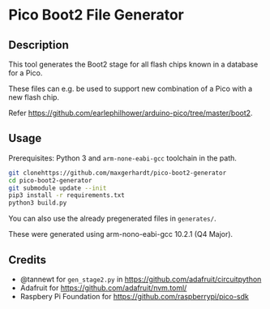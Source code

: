 # Pico Boot2 File Generator

## Description

This tool generates the Boot2 stage for all flash chips known in a database for a Pico.

These files can e.g. be used to support new combination of a Pico with a new flash chip. 

Refer https://github.com/earlephilhower/arduino-pico/tree/master/boot2.

## Usage

Prerequisites: Python 3 and `arm-none-eabi-gcc` toolchain in the path.

```sh
git clonehttps://github.com/maxgerhardt/pico-boot2-generator
cd pico-boot2-generator
git submodule update --init
pip3 install -r requirements.txt
python3 build.py
```

You can also use the already pregenerated files in `generates/`.

These were generated using arm-nono-eabi-gcc 10.2.1 (Q4 Major).

## Credits

* @tannewt for `gen_stage2.py` in https://github.com/adafruit/circuitpython
* Adafruit for https://github.com/adafruit/nvm.toml/
* Raspbery Pi Foundation for https://github.com/raspberrypi/pico-sdk